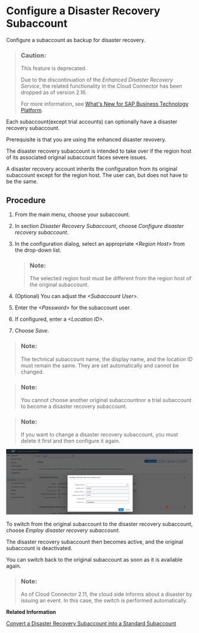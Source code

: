 <!-- loio39447fabeab54de6ba6bf375a6ee7299 -->

# Configure a Disaster Recovery Subaccount

Configure a subaccount as backup for disaster recovery.

> ### Caution:  
> This feature is deprecated.
> 
> Due to the discontinuation of the *Enhanced Disaster Recovery Service*, the related functionality in the Cloud Connector has been dropped as of version 2.16.
> 
> For more information, see [What's New for SAP Business Technology Platform](https://help.sap.com/whats-new/cf0cb2cb149647329b5d02aa96303f56?Component=Enhanced%2520Disaster%2520Recovery%2520Service&locale=en-US&version=Cloud).

Each subaccount\(except trial accounts\) can optionally have a disaster recovery subaccount.

Prerequisite is that you are using the enhanced disaster revovery.

The disaster recovery subaccount is intended to take over if the region host of its associated original subaccount faces severe issues.

A disaster recovery account inherits the configuration from its original subaccount except for the region host. The user can, but does not have to be the same.



<a name="loio39447fabeab54de6ba6bf375a6ee7299__section_pyh_z5f_xz"/>

## Procedure

1.  From the main menu, choose your subaccount.
2.  In section *Disaster Recovery Subaccount*, choose *Configure disaster recovery subaccount*.
3.  In the configuration dialog, select an appropriate *<Region Host\>* from the drop-down list.

    > ### Note:  
    > The selected region host must be different from the region host of the original subaccount.

4.  \(Optional\) You can adjust the *<Subaccount User\>*.
5.  Enter the *<Password\>* for the subaccount user.
6.  If configured, enter a *<Location ID\>*.
7.  Choose *Save*.

> ### Note:  
> The technical subaccount name, the display name, and the location ID must remain the same. They are set automatically and cannot be changed.

> ### Note:  
> You cannot choose another original subaccountnor a trial subaccount to become a disaster recovery subaccount.

> ### Note:  
> If you want to change a disaster recovery subaccount, you must delete it first and then configure it again.

![](images/SCC_ManagingAccounts_-_DisasterRecovery_17bd3bb.png)

To switch from the original subaccount to the disaster recovery subaccount, choose *Employ disaster recovery subaccount*.

The disaster recovery subaccount then becomes active, and the original subaccount is deactivated.

You can switch back to the original subaccount as soon as it is available again.

> ### Note:  
> As of Cloud Connector 2.11, the cloud side informs about a disaster by issuing an event. In this case, the switch is performed automatically.

**Related Information**  


[Convert a Disaster Recovery Subaccount into a Standard Subaccount](convert-a-disaster-recovery-subaccount-into-a-standard-subaccount-3573658.md "Convert a disaster recovery sucaccount into a standard subaccount if the former primary subaccount's region cannot be recovered.")

